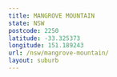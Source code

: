 ```yaml
---
title: MANGROVE MOUNTAIN
state: NSW
postcode: 2250
latitude: -33.325373
longitude: 151.189243
url: /nsw/mangrove-mountain/
layout: suburb
---
```

